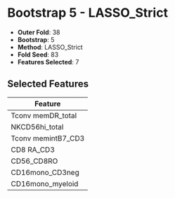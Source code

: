 # Bootstrap 5 - LASSO_Strict

- **Outer Fold**: 38
- **Bootstrap**: 5
- **Method**: LASSO_Strict
- **Fold Seed**: 83
- **Features Selected**: 7

## Selected Features

| Feature |
|---------|
| Tconv memDR_total |
| NKCD56hi_total |
| Tconv memintB7_CD3 |
| CD8 RA_CD3 |
| CD56_CD8RO |
| CD16mono_CD3neg |
| CD16mono_myeloid |
